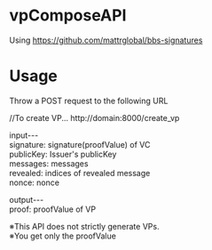 # vpComposeAPI
Using https://github.com/mattrglobal/bbs-signatures

# Usage

Throw a POST request to the following URL


//To create VP...
http://domain:8000/create_vp


input---<br>
signature: signature(proofValue) of VC<br>
publicKey: Issuer's publicKey<br>
messages: messages<br>
revealed: indices of revealed message<br>
nonce: nonce

output---<br>
proof: proofValue of VP

※This API does not strictly generate VPs.<br>
※You get only the proofValue

